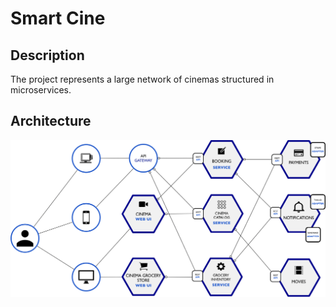 # Smart Cine

## Description

The project represents a large network of cinemas structured in microservices.


## Architecture

![architecture](architecture.png)